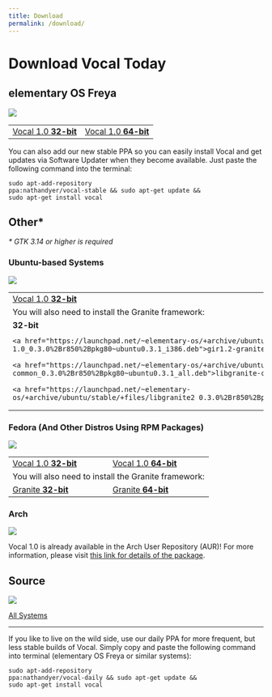 ```yaml
---
title: Download
permalink: /download/
---
```


# Download Vocal Today

## elementary OS Freya

<img class="float-left" src="{{ site.baseurl }}/images/download/elementary.png" />

<table><tr>
  <td>
    <a href="http://sourceforge.net/projects/vocalpodcast/files/vocal_1.0_i386.deb/download">Vocal 1.0 <b>32-bit</b></a>
  </td>
  <td>
    <a href="http://sourceforge.net/projects/vocalpodcast/files/vocal_1.0_amd64.deb/download">Vocal 1.0 <b>64-bit</b></a>
  </td>
</tr></table>

You can also add our new stable PPA so you can easily install Vocal and get updates via Software Updater when they become available. Just paste the following command into the terminal:

<code class="terminal">sudo apt-add-repository ppa:nathandyer/vocal-stable &&
sudo apt-get update &&
sudo apt-get install vocal</code>

## Other*

*\* GTK 3.14 or higher is required*

### Ubuntu-based Systems

<img class="float-left" src="{{ site.baseurl }}/images/download/ubuntu.png" />

<table><tr>
  <td>
    <a href="http://sourceforge.net/projects/vocalpodcast/files/vocal_1.0_i386.deb/download">Vocal 1.0 <b>32-bit</b></a>
  </td>
  <td>
    <a href="http://sourceforge.net/projects/vocalpodcast/files/vocal_1.0_amd64.deb/download">Vocal 1.0 <b>64-bit</b></a>
  </td>
</tr>
<tr>
  <td colspan="2">
    You will also need to install the Granite framework:
  </td>
</tr>
<tr>
  <td>
    <b>32-bit</b></br>

    <a href="https://launchpad.net/~elementary-os/+archive/ubuntu/stable/+files/gir1.2-granite-1.0_0.3.0%2Br850%2Bpkg80~ubuntu0.3.1_i386.deb">gir1.2-granite-1.0_0.3.0</a>

    <a href="https://launchpad.net/~elementary-os/+archive/ubuntu/stable/+files/libgranite-common_0.3.0%2Br850%2Bpkg80~ubuntu0.3.1_all.deb">libgranite-common_0.3.0</a>

    <a href="https://launchpad.net/~elementary-os/+archive/ubuntu/stable/+files/libgranite2_0.3.0%2Br850%2Bpkg80~ubuntu0.3.1_i386.deb">libgranite2_0.3.0</a>
  </td>
  <td>
    <b>64-bit</b><br/>

    <a href="https://launchpad.net/~elementary-os/+archive/ubuntu/stable/+files/gir1.2-granite-1.0_0.3.0%2Br850%2Bpkg80~ubuntu0.3.1_amd64.deb">gir1.2-granite-1.0_0.3.0</a>

    <a href="https://launchpad.net/~elementary-os/+archive/ubuntu/stable/+files/libgranite-common_0.3.0%2Br850%2Bpkg80~ubuntu0.3.1_all.deb">libgranite-common_0.3.0</a>

    <a href="https://launchpad.net/~elementary-os/+archive/ubuntu/stable/+files/libgranite2_0.3.0%2Br850%2Bpkg80~ubuntu0.3.1_amd64.deb">libgranite2_0.3.0</a>
  </td>
</tr></table>

### Fedora (And Other Distros Using RPM Packages)

<img class="float-left" src="{{ site.baseurl }}/images/download/fedora.png" />

<table><tr>
  <td>
    <a href="http://sourceforge.net/projects/vocalpodcast/files/vocal-1.0-1.fc21.i686.rpm/download">Vocal 1.0 <b>32-bit</b></a>
  </td>
  <td>
    <a href="http://sourceforge.net/projects/vocalpodcast/files/vocal-1.0-1.fc21.x86_64.rpm/download">Vocal 1.0 <b>64-bit</b></a>
  </td>
</tr>
<tr>
  <td colspan="2">
    You will also need to install the Granite framework:
  </td>
</tr>
<tr>
  <td>
    <a href="ftp://ftp.pbone.net/mirror/ftp.sourceforge.net/pub/sourceforge/a/ap/appcenterfedora/fedora/releases/20/i386/granite-0.2.2-1.fc20.i686.rpm">Granite <b>32-bit</b></a>
  </td>
  <td>
    <a href="ftp://ftp.pbone.net/mirror/ftp.sourceforge.net/pub/sourceforge/a/ap/appcenterfedora/fedora/releases/20/x86_64/granite-0.2.2-1.fc20.x86_64.rpm">Granite <b>64-bit</b></a>
  </td>
</tr></table>

### Arch

<img class="float-left" src="{{ site.baseurl }}/images/download/arch.png" />

Vocal 1.0 is already available in the Arch User Repository (AUR)! For more information, please visit [this link for details of the package](https://aur.archlinux.org/packages/vocal-stable/).

## Source

<img class="float-left" src="{{ site.baseurl }}/images/download/source.png" />

[All Systems](http://sourceforge.net/projects/vocalpodcast/files/vocal_1.0.tar.gz/download)

---

If you like to live on the wild side, use our daily PPA for more frequent, but less stable builds of Vocal. Simply copy and paste the following command into terminal (elementary OS Freya or similar systems):

<code class="terminal">sudo apt-add-repository ppa:nathandyer/vocal-daily &&
sudo apt-get update &&
sudo apt-get install vocal</code>